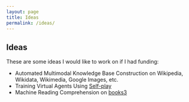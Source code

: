 ```yaml
---
layout: page
title: Ideas
permalink: /ideas/
---
```


## Ideas

These are some ideas I would like to work on if I had funding:

* Automated Multimodal Knowledge Base Construction on Wikipedia, Wikidata, Wikimedia, Google Images, etc.
* Training Virtual Agents Using [Self-play](https://openai.com/blog/competitive-self-play/)
* Machine Reading Comprehension on [books3](http://the-eye.eu/public/AI/pile_preliminary_components/books3.tar.gz)
